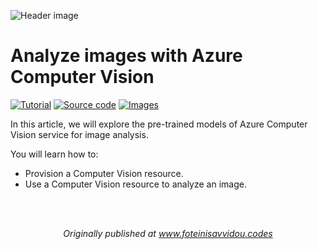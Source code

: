 ![Header image](https://www.foteinisavvidou.codes/wp-content/uploads/2021/09/computer-vision_header.png)

# Analyze images with Azure Computer Vision

<p>
  <a href="https://www.foteinisavvidou.codes/analyze-images-with-azure-computer-vision/" target="_blank"><img src="https://img.shields.io/badge/Instructions-informational?style=for-the-badge" alt="Tutorial"></a>
  <a href="image-analysis-demo.ipynb" target="_blank"><img src="https://img.shields.io/badge/Notebook-critical?style=for-the-badge" alt="Source code"></a>
  <a href="images" target="_blank"><img src="https://img.shields.io/badge/Images-yellow?style=for-the-badge" alt="Images"></a>
</p>

In this article, we will explore the pre-trained models of Azure Computer Vision service for image analysis. 

You will learn how to:
* Provision a Computer Vision resource.
* Use a Computer Vision resource to analyze an image.

<br>
<br>
<p align="center">
  <em>Originally published at <a href="https://www.foteinisavvidou.codes/" target="_blank">www.foteinisavvidou.codes</a></em>
</p>
